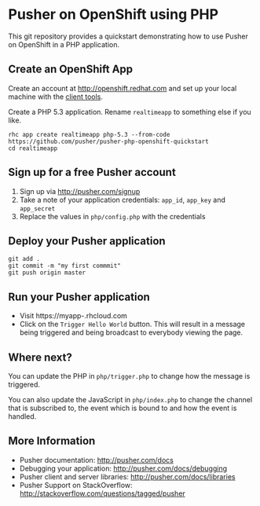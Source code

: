 # Pusher on OpenShift using PHP

This git repository provides a quickstart demonstrating how to use Pusher on OpenShift in a PHP application.

## Create an OpenShift App

Create an account at http://openshift.redhat.com and set up your local machine with the [client tools](https://www.openshift.com/get-started).

Create a PHP 5.3 application. Rename `realtimeapp` to something else if you like.

    rhc app create realtimeapp php-5.3 --from-code https://github.com/pusher/pusher-php-openshift-quickstart
    cd realtimeapp

## Sign up for a free Pusher account

1. Sign up via http://pusher.com/signup
2. Take a note of your application credentials: `app_id`, `app_key` and `app_secret`
3. Replace the values in `php/config.php` with the credentials

## Deploy your Pusher application

    git add .
    git commit -m "my first commmit"
    git push origin master

## Run your Pusher application 

* Visit https://myapp-<yournamespace>.rhcloud.com
* Click on the `Trigger Hello World` button. This will result in a message being triggered and being broadcast to everybody viewing the page.

## Where next?

You can update the PHP in `php/trigger.php` to change how the message is triggered.

You can also update the JavaScript in `php/index.php` to change the channel that is subscribed to, the event which is bound to and how the event is handled.

## More Information

* Pusher documentation: http://pusher.com/docs
* Debugging your application: http://pusher.com/docs/debugging
* Pusher client and server libraries: http://pusher.com/docs/libraries
* Pusher Support on StackOverflow: http://stackoverflow.com/questions/tagged/pusher